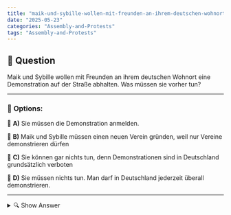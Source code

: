 ```yaml
---
title: "maik-und-sybille-wollen-mit-freunden-an-ihrem-deutschen-wohnort-eine-demonstration-auf-der-straße-ab"
date: "2025-05-23"
categories: "Assembly-and-Protests"
tags: "Assembly-and-Protests"
---
```


## 📌 **Question**

Maik und Sybille wollen mit Freunden an ihrem deutschen Wohnort eine Demonstration auf der Straße abhalten. Was müssen sie vorher tun?



---

### 📝 **Options:**

🔘 **A)** Sie müssen die Demonstration anmelden.

🔘 **B)** Maik und Sybille müssen einen neuen Verein gründen, weil nur Vereine demonstrieren dürfen

🔘 **C)** Sie können gar nichts tun, denn Demonstrationen sind in Deutschland grundsätzlich verboten

🔘 **D)** Sie müssen nichts tun. Man darf in Deutschland jederzeit überall demonstrieren.

---

<details>
  <summary>🔍 Show Answer</summary>

  <p>
💡  <b>Correct Answer:</b>  a
  </p>
  <p>
    📖<b>Explanation:</b>
    In Deutschland sind Versammlungen unter freiem Himmel grundsätzlich erlaubt, aber sie müssen vorher bei den Behörden angemeldet werden, um sicherzustellen, dass öffentliche Sicherheit und Ordnung gewährleistet sind. Maik und Sybille müssen ihre geplante Demonstration rechtzeitig bei der zuständigen Behörde anmelden. Vereine sind nicht erforderlich für die Anmeldung von Demonstrationen, und es ist ein Irrtum, dass solche Veranstaltungen grundsätzlich verboten wären. Die richtigen Schritte zu unternehmen hilft den Organisatoren, mögliche rechtliche und organisatorische Herausforderungen zu vermeiden, und trägt dazu bei, dass die Veranstaltung friedlich und geregelt abläuft.
  </p>
</details>

